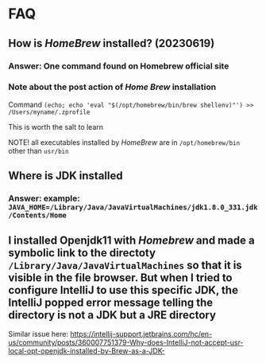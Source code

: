 # FAQ
## How is *HomeBrew* installed? (20230619)
### Answer: One command found on Homebrew official site

### Note about the post action of *Home Brew* installation
Command `(echo; echo 'eval "$(/opt/homebrew/bin/brew shellenv)"') >> /Users/myname/.zprofile`

This is worth the salt to learn

NOTE! all executables installed by *HomeBrew* are in `/opt/homebrew/bin` other than `usr/bin`
## Where is JDK installed
### Answer: example: `JAVA_HOME=/Library/Java/JavaVirtualMachines/jdk1.8.0_331.jdk/Contents/Home`
## I installed Openjdk11 with *Homebrew* and made a symbolic link to the directoty `/Library/Java/JavaVirtualMachines` so that it is visible in the file browser. But when I tried to configure IntelliJ to use this specific JDK, the IntelliJ popped error message telling the directory is not a JDK but a JRE directory

Similar issue here: https://intellij-support.jetbrains.com/hc/en-us/community/posts/360007751379-Why-does-IntelliJ-not-accept-usr-local-opt-openjdk-installed-by-Brew-as-a-JDK-
